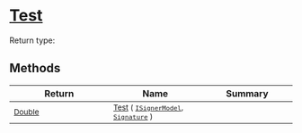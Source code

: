 # [Test](./WeightedClassifier-100663873.md)


Return type:
## Methods

| Return | Name | Summary | 
| --- | --- | --- | 
| <sub>[Double](https://docs.microsoft.com/en-us/dotnet/api/System.Double)</sub><img width=200/>| <sub>[Test](./WeightedClassifier-100663873.md) ( [`ISignerModel`](./../../../Pipeline/ISignerModel.md), [`Signature`](./../../../Signature.md) )</sub>| <sub></sub><img width=200/>| <br>


